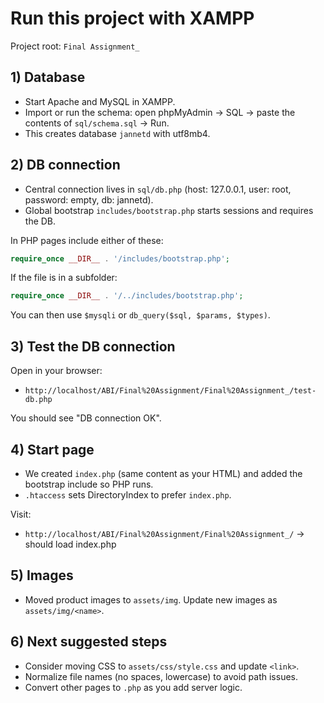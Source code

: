 # Run this project with XAMPP

Project root: `Final Assignment_`

## 1) Database

- Start Apache and MySQL in XAMPP.
- Import or run the schema: open phpMyAdmin → SQL → paste the contents of `sql/schema.sql` → Run.
- This creates database `jannetd` with utf8mb4.

## 2) DB connection

- Central connection lives in `sql/db.php` (host: 127.0.0.1, user: root, password: empty, db: jannetd).
- Global bootstrap `includes/bootstrap.php` starts sessions and requires the DB.

In PHP pages include either of these:

```php
require_once __DIR__ . '/includes/bootstrap.php';
```

If the file is in a subfolder:

```php
require_once __DIR__ . '/../includes/bootstrap.php';
```

You can then use `$mysqli` or `db_query($sql, $params, $types)`.

## 3) Test the DB connection

Open in your browser:

- `http://localhost/ABI/Final%20Assignment/Final%20Assignment_/test-db.php`

You should see "DB connection OK".

## 4) Start page

- We created `index.php` (same content as your HTML) and added the bootstrap include so PHP runs.
- `.htaccess` sets DirectoryIndex to prefer `index.php`.

Visit:

- `http://localhost/ABI/Final%20Assignment/Final%20Assignment_/` → should load index.php

## 5) Images

- Moved product images to `assets/img`. Update new images as `assets/img/<name>`.

## 6) Next suggested steps

- Consider moving CSS to `assets/css/style.css` and update `<link>`.  
- Normalize file names (no spaces, lowercase) to avoid path issues.
- Convert other pages to `.php` as you add server logic.
